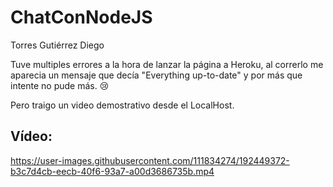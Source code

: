 # ChatConNodeJS
Torres Gutiérrez Diego


Tuve multiples errores a la hora de lanzar la página a Heroku, al correrlo me aparecia un mensaje que decía "Everything up-to-date" y por más que intente no pude más. 😢

Pero traigo un video demostrativo desde el LocalHost.
## Vídeo:

https://user-images.githubusercontent.com/111834274/192449372-b3c7d4cb-eecb-40f6-93a7-a00d3686735b.mp4

